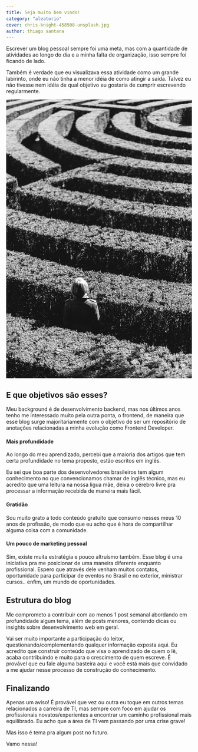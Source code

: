 ```yaml
---
title: Seja muito bem vindo!
category: "aleatorio"
cover: chris-knight-458508-unsplash.jpg
author: thiago santana
---
```


Escrever um blog pessoal sempre foi uma meta, mas com a quantidade de atividades ao longo do dia e a minha falta de organização, isso sempre foi ficando de lado.

Também é verdade que eu visualizava essa atividade como um grande labirinto, onde eu não tinha a menor idéia de como atingir a saída. Talvez eu não tivesse nem idéia de qual objetivo eu gostaria de cumprir escrevendo regularmente.

![unsplash.com](./maksym-kaharlytskyi-568998-unsplash.jpg)

## E que objetivos são esses?

Meu background é de desenvolvimento backend, mas nos últimos anos tenho me interessado muito pela outra ponta, o frontend, de maneira que esse blog surge majoritariamente com o objetivo de ser um repositório de anotações relacionadas a minha evolução como Frontend Developer.

#### Mais profundidade

Ao longo do meu aprendizado, percebi que a maioria dos artigos que tem certa profundidade no tema proposto, estão escritos em inglês.

Eu sei que boa parte dos desenvolvedores brasileiros tem algum conhecimento no que convencionamos chamar de inglês técnico, mas eu acredito que uma leitura na nossa ligua mãe, deixa o cérebro livre pra processar a informação recebida de maneira mais fácil.

#### Gratidão

Sou muito grato a todo conteúdo gratuito que consumo nesses meus 10 anos de profissão, de modo que eu acho que é hora de compartilhar alguma coisa com a comunidade.

#### Um pouco de marketing pessoal

Sim, existe muita estratégia e pouco altruísmo também. Esse blog é uma iniciativa pra me posicionar de uma maneira diferente enquanto profissional. Espero que através dele venham muitos contatos, oportunidade para participar de eventos no Brasil e no exterior, ministrar cursos.. enfim, um mundo de oportunidades.

## Estrutura do blog

Me comprometo a contribuir com ao menos 1 post semanal abordando em profundidade algum tema, além de posts menores, contendo dicas ou insights sobre desenvolvimento web em geral.

Vai ser muito importante a participação do leitor, questionando/complementando qualquer informação exposta aqui. Eu acredito que construir conteúdo que visa o aprendizado de quem o lê, acaba contribuindo e muito para o crescimento de quem escreve. É provável que eu fale alguma basteira aqui e você está mais que convidado a me ajudar nesse processo de construção do conhecimento.

## Finalizando

Apenas um aviso! É provável que vez ou outra eu toque em outros temas relacionados a carreira de TI, mas sempre com foco em ajudar os profissionais novatos/experientes a encontrar um caminho profissional mais equilibrado. Eu acho que a área de TI vem passando por uma crise grave!

Mas isso é tema pra algum post no futuro.

Vamo nessa!
